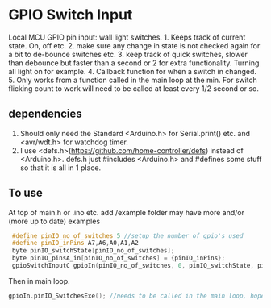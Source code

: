 # GPIO Switch Input

Local MCU GPIO pin input: wall light switches.
       1. Keeps track of current state. On, off etc.
       2. make sure any change in state is not checked again for a bit to de-bounce switches etc.
       3. keep track of quick switches, slower than debounce but faster than a second or 2 for extra functionality.
          Turning all light on for example.
       4. Callback function for when a switch in changed.
       5. Only works from a function called in the main loop at the min. For switch flicking count to work will need to be called at least every 1/2 second or so.

## dependencies

1. Should only need the Standard <Arduino.h> for Serial.print() etc. and <avr/wdt.h> for watchdog timer.
2. I use <defs.h>(<https://github.com/home-controller/defs>) instead of <Arduino.h>. defs.h just #includes <Arduino.h> and #defines some stuff so that it is all in 1 place.

## To use

At top of main.h or .ino etc. add
/example folder may have more and/or (more up to date) examples

```c++
 #define pinIO_no_of_switches 5 //setup the number of gpio's used
 #define pinIO_inPins A7,A6,A0,A1,A2
 byte pinIO_switchState[pinIO_no_of_switches]; 
 byte pinIO_pinsA_in[pinIO_no_of_switches] = {pinIO_inPins};
 gpioSwitchInputC gpioIn(pinIO_no_of_switches, 0, pinIO_switchState, pinIO_pinsA_in);
```

 Then in main loop.

```c++
gpioIn.pinIO_SwitchesExe(); //needs to be called in the main loop, hopefully at least every 1/4 second or may mess up switch flick count.
```
